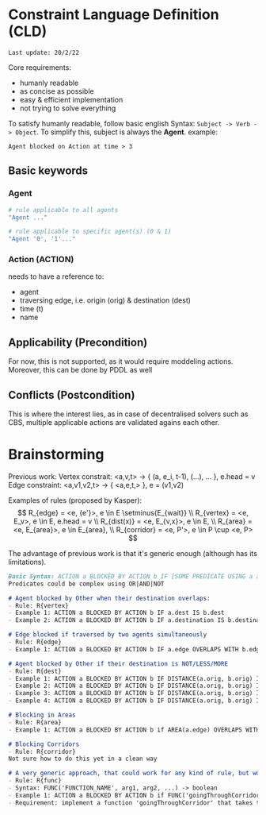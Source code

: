 # Constraint Language Definition (CLD)

`Last update: 20/2/22`

Core requirements:
- humanly readable
- as concise as possible
- easy & efficient implementation
- not trying to solve everything

To satisfy humanly readable, follow basic english Syntax: `Subject -> Verb -> Object`.
To simplify this, subject is always the **Agent**. 
example:
```
Agent blocked on Action at time > 3 
```


## Basic keywords

### Agent

```bash
# rule applicable to all agents
"Agent ..." 

# rule applicable to specific agent(s) (0 & 1)
"Agent '0', '1'..."
```

### Action (ACTION)
needs to have a reference to:
- agent 
- traversing edge, i.e. origin (orig) & destination (dest)
- time (t)
- name

## Applicability (Precondition)
For now, this is not supported, as it would require moddeling actions.
Moreover, this can be done by PDDL as well

## Conflicts (Postcondition)
This is where the interest lies, as in case of decentralised solvers such as CBS, 
multiple applicable actions are validated agains each other.


# Brainstorming

Previous work:
Vertex constrait: <a,v,t> -> { (a, e_i, t-1), (...), ... }, e.head = v
Edge constraint:  <a,v1,v2,t> -> { <a,e,t,> }, e = (v1,v2)


Examples of rules (proposed by Kasper):
$$
  R_{edge} = <e, {e'}>,  e \in E  \setminus{E_{wait}}                            \\
  R_{vertex} = <e, E_v>, e \in E, e.head = v                                     \\
  R_{dist(x)} = <e, E_{v,x}>, e \in E,                                           \\ 
  R_{area} = <e, E_{area}>, e \in E_{area},                                      \\
  R_{corridor} = <e, P'>, e \in P \cup <e, P>
$$

The advantage of previous work is that it's generic enough (although has its limitations).

```markdown
Basic Syntax: ACTION a BLOCKED BY ACTION b IF [SOME PREDICATE USING a and b]
Predicates could be complex using OR|AND|NOT

# Agent blocked by Other when their destination overlaps:
- Rule: R{vertex} 
- Example 1: ACTION a BLOCKED BY ACTION b IF a.dest IS b.dest
- Example 2: ACTION a BLOCKED BY ACTION b IF a.destination IS b.destination

# Edge blocked if traversed by two agents simultaneously
- Rule: R{edge}
- Example 1: ACTION a BLOCKED BY ACTION b IF a.edge OVERLAPS WITH b.edge

# Agent blocked by Other if their destination is NOT/LESS/MORE
- Rule: R{dest}
- Example 1: ACTION a BLOCKED BY ACTION b IF DISTANCE(a.orig, b.orig) IS [[LESS, MORE] THAN] x
- Example 2: ACTION a BLOCKED BY ACTION b IF DISTANCE(a.orig, b.orig) IS LESS THAN x
- Example 3: ACTION a BLOCKED BY ACTION b IF DISTANCE(a.orig, b.orig) IS x
- Example 4: ACTION a BLOCKED BY ACTION b IF DISTANCE(a.orig, b.orig) IS NOT x

# Blocking in Areas
- Rule: R{area}
- Example 1: ACTION a BLOCKED BY ACTION b if AREA(a.edge) OVERLAPS WITH AREA(b.edge)

# Blocking Corridors
- Rule: R{corridor}
Not sure how to do this yet in a clean way

# A very generic approach, that could work for any kind of rule, but would need more implementation, 
- Rule: R{func}
- Syntax: FUNC('FUNCTION_NAME', arg1, arg2, ...) -> boolean
- Example 1: ACTION a BLOCKED BY ACTION b if FUNC('goingThroughCorridor', a.edge, b.edge)
- Requirement: implement a function 'goingThroughCorridor' that takes two edges as arguments
```